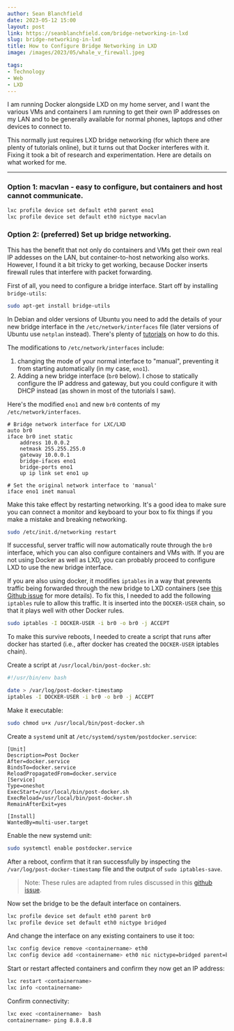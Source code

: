 ```yaml
---
author: Sean Blanchfield
date: 2023-05-12 15:00
layout: post
link: https://seanblanchfield.com/bridge-networking-in-lxd
slug: bridge-networking-in-lxd
title: How to Configure Bridge Networking in LXD
image: /images/2023/05/whale_v_firewall.jpeg

tags:
- Technology
- Web
- LXD
---
```


I am running Docker alongside LXD on my home server, and I want the various VMs and containers I am running to get their own IP addresses on my LAN and to be generally available for normal phones, laptops and other devices to connect to. 

This normally just requires LXD bridge networking (for which there are plenty of tutorials online), but it turns out that Docker interferes with it. Fixing it took a bit of research and experimentation. Here are details on what worked for me.

<!-- more -->
---

### Option 1: macvlan - easy to configure, but containers and host cannot communicate.
``` bash
lxc profile device set default eth0 parent eno1
lxc profile device set default eth0 nictype macvlan
```

### Option 2: (preferred) Set up bridge networking.

This has the benefit that not only do containers and VMs get their own real IP addesses on the LAN, but container-to-host networking also works. However, I found it a bit tricky to get working, because Docker inserts firewall rules that interfere with packet forwarding. 

First of all, you need to configure a bridge interface. Start off by installing `bridge-utils`:

``` bash
sudo apt-get install bridge-utils
```

In Debian and older versions of Ubuntu you need to add the details of your new bridge interface in the `/etc/network/interfaces` file (later versions of Ubuntu use `netplan` instead). There's plenty of [tutorials](https://medium.com/hackernoon/how-to-set-up-a-network-bridge-for-lxd-containers-98e3e7d1f273) on how to do this.

The modifications to `/etc/network/interfaces` include:
1. changing the mode of your normal interface to "manual", preventing it from starting automatically (in my case, `eno1`). 
1. Adding a new bridge interface (`br0` below). I chose to statically configure the IP address and gateway, but you could configure it with DHCP instead (as shown in most of the tutorials I saw).

Here's the modified `eno1` and new `br0` contents of my `/etc/network/interfaces`. 

``` text
# Bridge network interface for LXC/LXD
auto br0
iface br0 inet static
    address 10.0.0.2
    netmask 255.255.255.0
    gateway 10.0.0.1
    bridge-ifaces eno1
    bridge-ports eno1
    up ip link set eno1 up

# Set the original network interface to 'manual'
iface eno1 inet manual
```

Make this take effect by restarting networking. It's a good idea to make sure you can connect a monitor and keyboard to your box to fix things if you make a mistake and breaking networking.

``` bash
sudo /etc/init.d/networking restart
```

If successful, server traffic will now automatically route through the `br0` interface, which you can also configure containers and VMs with.  If you are not using Docker as well as LXD, you can probably proceed to configure LXD to use the new bridge interface. 

If you are also using docker, it modifies `iptables` in a way that prevents traffic being forwarded through the new bridge to LXD containers (see [this Github issue](https://github.com/docker/for-linux/issues/103) for more details). To fix this, I needed to add the following `iptables` rule to allow this traffic. It is inserted into the `DOCKER-USER` chain, so that it plays well with other Docker rules.

``` bash
sudo iptables -I DOCKER-USER -i br0 -o br0 -j ACCEPT
```

To make this survive reboots, I needed to create a script that runs after docker has started (i.e., after docker has created the `DOCKER-USER` iptables chain).

Create a script at `/usr/local/bin/post-docker.sh`:

``` bash
#!/usr/bin/env bash

date > /var/log/post-docker-timestamp
iptables -I DOCKER-USER -i br0 -o br0 -j ACCEPT
```

Make it executable:
``` bash
sudo chmod u+x /usr/local/bin/post-docker.sh
```

Create a `systemd` unit at `/etc/systemd/system/postdocker.service`:
```
[Unit]
Description=Post Docker
After=docker.service
BindsTo=docker.service
ReloadPropagatedFrom=docker.service
[Service]
Type=oneshot
ExecStart=/usr/local/bin/post-docker.sh
ExecReload=/usr/local/bin/post-docker.sh
RemainAfterExit=yes

[Install]
WantedBy=multi-user.target
```

Enable the new systemd unit:

``` bash
sudo systemctl enable postdocker.service
```

After a reboot, confirm that it ran successfully by inspecting the `/var/log/post-docker-timestamp` file and the output of `sudo iptables-save`.

> Note: These rules are adapted from rules discussed in this [github issue](https://github.com/docker/for-linux/issues/103).


Now set the bridge to be the default interface on containers.

``` bash
lxc profile device set default eth0 parent br0
lxc profile device set default eth0 nictype bridged
```

And change the interface on any existing containers to use it too:

``` bash
lxc config device remove <containername> eth0
lxc config device add <containername> eth0 nic nictype=bridged parent=br0 name=eth0
```

Start or restart affected containers and confirm they now get an IP address:
``` bash
lxc restart <containername> 
lxc info <containername> 
```

Confirm connectivity:

``` bash
lxc exec <containername>  bash
containername> ping 8.8.8.8
```
